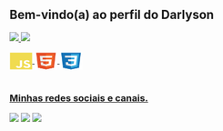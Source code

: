 ## Bem-vindo(a) ao perfil do Darlyson

 <div>
   <a href="https://github.com/darlysonz">
   <img height="180em" src="https://github-readme-stats.vercel.app/api?username=darlysonz&show_icons=true&theme=gruvbox&include_all_commits=true&count_private=true"/>
   <img height="180em" src="https://github-readme-stats.vercel.app/api/top-langs/?username=darlysonz&layout=compact&langs_count=6&theme=tokyonight"/>
</div>
    
<div style="display: inline_block"><br>
  <img align="center" alt="Js" height="30" width="40" src="https://raw.githubusercontent.com/devicons/devicon/master/icons/javascript/javascript-plain.svg">
  <img align="center" alt="HTML" height="30" width="40" src="https://raw.githubusercontent.com/devicons/devicon/master/icons/html5/html5-original.svg">
  <img align="center" alt="CSS" height="30" width="40" src="https://raw.githubusercontent.com/devicons/devicon/master/icons/css3/css3-original.svg">
</div>
 
<br>
 
### Minhas redes sociais e canais.
 
<div> 
  <a href="https://www.youtube.com/channel/UCaqjQtCx6U1jr2q59n2iB5Q" target="_blank"><img src="https://img.shields.io/badge/YouTube-FF0000?style=for-the-badge&logo=youtube&logoColor=white" target="_blank"></a>
  <a href="https://www.instagram.com/darlyson_z/" target="_blank"><img src="https://img.shields.io/badge/-Instagram-%23E4405F?style=for-the-badge&logo=instagram&logoColor=white" target="_blank"></a>
    <a href="https://www.twitch.tv/dreikz22" target="_blank"><img src="https://img.shields.io/badge/twitch-%25AB00FF?style=for-the-badge&logo=twitch&logoColor=white&color=AB00FF" target="_blank"></a>
</div>
